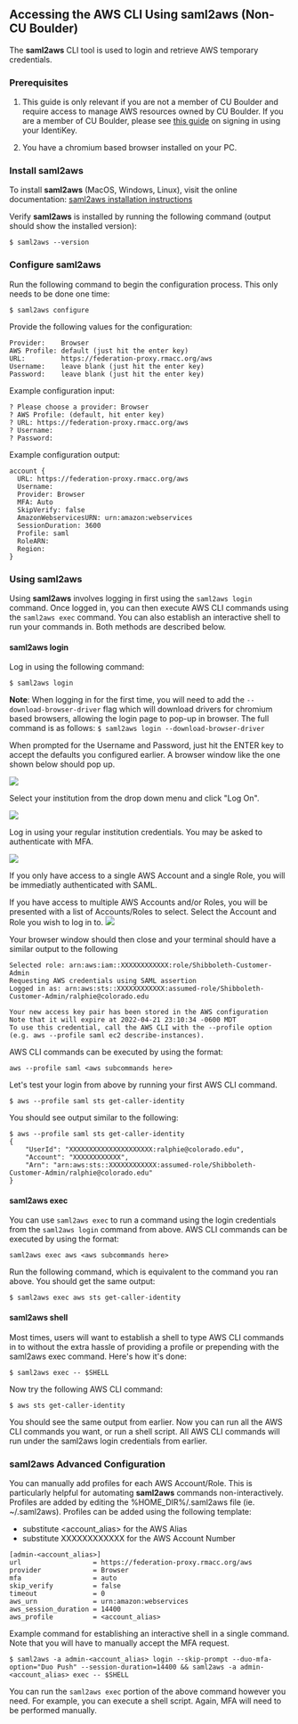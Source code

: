 ## Accessing the AWS CLI Using saml2aws (Non-CU Boulder)

The **saml2aws** CLI tool is used to login and retrieve AWS temporary credentials.

### Prerequisites

1. This guide is only relevant if you are not a member of CU Boulder and require access to manage AWS resources owned by CU Boulder. If you are a member of CU Boulder, please see <a href="./aws-console-access.md" target="_blank">this guide</a> on signing in using your IdentiKey.

2. You have a chromium based browser installed on your PC.

### Install saml2aws

To install **saml2aws** (MacOS, Windows, Linux), visit the online documentation: <a href="https://github.com/Versent/saml2aws#install" target="_blank">saml2aws installation instructions</a>

Verify **saml2aws** is installed by running the following command (output should show the installed version):

`$ saml2aws --version`

### Configure saml2aws

Run the following command to begin the configuration process.
This only needs to be done one time:

`$ saml2aws configure`

Provide the following values for the configuration:

```buildoutcfg
Provider:    Browser
AWS Profile: default (just hit the enter key)
URL:         https://federation-proxy.rmacc.org/aws
Username:    leave blank (just hit the enter key)
Password:    leave blank (just hit the enter key)
```

Example configuration input:

```
? Please choose a provider: Browser
? AWS Profile: (default, hit enter key)
? URL: https://federation-proxy.rmacc.org/aws
? Username:
? Password:
```

Example configuration output:

```
account {
  URL: https://federation-proxy.rmacc.org/aws
  Username: 
  Provider: Browser
  MFA: Auto
  SkipVerify: false
  AmazonWebservicesURN: urn:amazon:webservices
  SessionDuration: 3600
  Profile: saml
  RoleARN: 
  Region: 
}
```
### Using saml2aws

Using **saml2aws** involves logging in first using the `saml2aws login` command. Once logged in, you can then execute AWS CLI commands using the `saml2aws exec` command. You can also establish an interactive shell to run your commands in. Both methods are described below.

#### saml2aws login

Log in using the following command:

`$ saml2aws login`

**Note**: When logging in for the first time, you will need to add the `--download-browser-driver` flag which will download drivers for chromium based browsers, allowing the login page to pop-up in browser. The full command is as follows:
`$ saml2aws login --download-browser-driver`

When prompted for the Username and Password, just hit the ENTER key to accept the defaults you configured earlier. A browser window like the one shown below should pop up.

![](images/aws-cli-saml2aws-non-cu-boulder/cilogon-logon.png)

Select your institution from the drop down menu and click "Log On".

![](images/aws-cli-saml2aws-non-cu-boulder/cilogon-selection.png)

Log in using your regular institution credentials. You may be asked to authenticate with MFA.

![](images/aws-cli-saml2aws-non-cu-boulder/denver-anschutz-sso.png)

If you only have access to a single AWS Account and a single Role, you will be immediatly authenticated with SAML.

If you have access to multiple AWS Accounts and/or Roles, you will be presented with a list of Accounts/Roles to select.  Select the Account and Role you wish to log in to.
![](images/aws-console-access/select-role.png)

Your browser window should then close and your terminal should have a similar output to the following

```
Selected role: arn:aws:iam::XXXXXXXXXXXX:role/Shibboleth-Customer-Admin
Requesting AWS credentials using SAML assertion
Logged in as: arn:aws:sts::XXXXXXXXXXXX:assumed-role/Shibboleth-Customer-Admin/ralphie@colorado.edu

Your new access key pair has been stored in the AWS configuration
Note that it will expire at 2022-04-21 23:10:34 -0600 MDT
To use this credential, call the AWS CLI with the --profile option (e.g. aws --profile saml ec2 describe-instances).
```

AWS CLI commands can be executed by using the format:

`aws --profile saml <aws subcommands here>`

Let's test your login from above by running your first AWS CLI command.

`$ aws --profile saml sts get-caller-identity`

You should see output similar to the following:

```
$ aws --profile saml sts get-caller-identity
{
    "UserId": "XXXXXXXXXXXXXXXXXXXXX:ralphie@colorado.edu",
    "Account": "XXXXXXXXXXXX",
    "Arn": "arn:aws:sts::XXXXXXXXXXXX:assumed-role/Shibboleth-Customer-Admin/ralphie@colorado.edu"
}
```



#### saml2aws exec

You can use `saml2aws exec` to run a command using the login credentials from the `saml2aws login` command from above.
AWS CLI commands can be executed by using the format:

`saml2aws exec aws <aws subcommands here>`

Run the following command, which is equivalent to the command you ran above.
You should get the same output:

`$ saml2aws exec aws sts get-caller-identity`

#### saml2aws shell

Most times, users will want to establish a shell to type AWS CLI commands in to without the extra hassle of providing a profile or prepending with the saml2aws exec command.
Here's how it's done:

`$ saml2aws exec -- $SHELL`

Now try the following AWS CLI command:

`$ aws sts get-caller-identity`

You should see the same output from earlier.
Now you can run all the AWS CLI commands you want, or run a shell script.
All AWS CLI commands will run under the saml2aws login credentials from earlier.

### saml2aws Advanced Configuration

You can manually add profiles for each AWS Account/Role.
This is particularly helpful for automating **saml2aws** commands non-interactively.
Profiles are added by editing the %HOME_DIR%/.saml2aws file (ie. ~/.saml2aws).
Profiles can be added using the following template:
* substitute <account_alias> for the AWS Alias
* substitute XXXXXXXXXXXX for the AWS Account Number

```
[admin-<account_alias>]
url                  = https://federation-proxy.rmacc.org/aws
provider             = Browser
mfa                  = auto
skip_verify          = false
timeout              = 0
aws_urn              = urn:amazon:webservices
aws_session_duration = 14400
aws_profile          = <account_alias>
```

Example command for establishing an interactive shell in a single command.
Note that you will have to manually accept the MFA request.

```shell
$ saml2aws -a admin-<account_alias> login --skip-prompt --duo-mfa-option="Duo Push" --session-duration=14400 && saml2aws -a admin-<account_alias> exec -- $SHELL
```

You can run the `saml2aws exec` portion of the above command however you need.
For example, you can execute a shell script.
Again, MFA will need to be performed manually.

